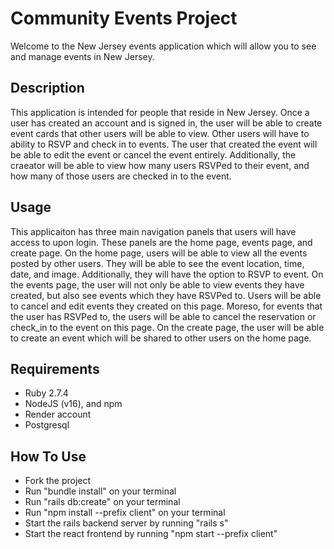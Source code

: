 # Community Events Project

Welcome to the New Jersey events application which will allow you to see and manage events in New Jersey. 

## Description

This application is intended for people that reside in New Jersey. Once a user has created an account and is signed in, the user will be able to create event cards that other users will be able to view. Other users will have to ability to RSVP and check in to events. The user that created the event will be able to edit the event or cancel the event entirely. Additionally, the craeator will be able to view how many users RSVPed to their event, and how many of those users are checked in to the event. 


## Usage

This applicaiton has three main navigation panels that users will have access to upon login. These panels are the home page, events page, and create page. On the home page, users will be able to view all the events posted by other users. They will be able to see the event location, time, date, and image. Additionally, they will have the option to RSVP to event. On the events page, the user will not only be able to view events they have created, but also see events which they have RSVPed to. Users will be able to cancel and edit events they created on this page. Moreso, for events that the user has RSVPed to, the users will be able to cancel the reservation or check_in to the event on this page. On the create page, the user will be able to create an event which will be shared to other users on the home page. 

## Requirements

- Ruby 2.7.4
- NodeJS (v16), and npm
- Render account
- Postgresql

## How To Use
- Fork the project 
- Run "bundle install" on your terminal
- Run "rails db:create" on your terminal
- Run "npm install --prefix client" on your terminal
- Start the rails backend server by running "rails s"
- Start the react frontend by running "npm start --prefix client" 